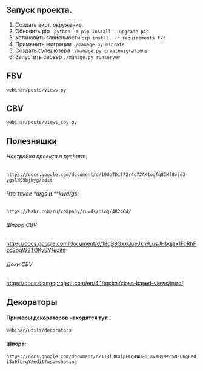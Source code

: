 ## Запуск проекта.

1. Создать вирт. окружение.
1. Обновить pip 
`  python -m pip install --upgrade pip
`
1. Установить зависимости  `pip install -r requirements.txt`
1. Применить миграции `./manage.py migrate`
1. Создать суперюзера `./manage.py createmigrations`
1. Запустить сервер `./manage.py runserver`

## FBV
`webinar/posts/views.py`

## CBV
`webinar/posts/views_cbv.py`

## Полезняшки

###### Настройка проекта в pycharm:

`https://docs.google.com/document/d/19UgTDif72r4c72AK1ogfg8IMf8vje3-ygslNS9bjWyg/edit`


###### Что такое *args и **kwargs:
`https://habr.com/ru/company/ruvds/blog/482464/`


###### Шпора CBV
https://docs.google.com/document/d/18qB9GxxQueJkh9_usJHbgjzx1FcRhFzd2ogW2TOKyBY/edit#


###### Доки CBV
https://docs.djangoproject.com/en/4.1/topics/class-based-views/intro/


## Декораторы

#### Примеры декораторов находятся тут:
`webinar/utils/decorators`

#### Шпора:
`https://docs.google.com/document/d/11Rl3RuipECq4WDZ6_XvXHy9ecSNFC6gEediSx6fLrgY/edit?usp=sharing`
